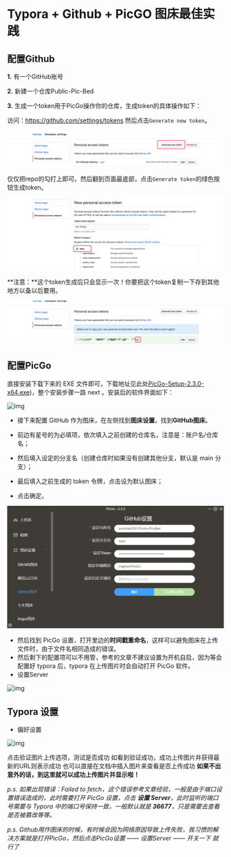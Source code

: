 # Typora + Github + PicGO 图床最佳实践



## 配置Github

**1.** 有一个GitHub账号

**2.** 新建一个仓库Public-Pic-Bed

**3.** 生成一个token用于PicGo操作你的仓库，生成token的具体操作如下：

访问：https://github.com/settings/tokens 然后点击`Generate new token`。

![img](https://raw.githubusercontent.com/Molunerfinn/test/master/picgo/generate_new_token.png)

仅仅把repo的勾打上即可。然后翻到页面最底部，点击`Generate token`的绿色按钮生成token。

![img](https://raw.githubusercontent.com/Molunerfinn/test/master/picgo/20180508210435.png)

**注意：**这个token生成后只会显示一次！你要把这个token复制一下存到其他地方以备以后要用。

![img](https://raw.githubusercontent.com/Molunerfinn/test/master/picgo/copy_token.png)



## 配置PicGo

直接安装下载下来的 EXE 文件即可，下载地址见此处[PicGo-Setup-2.3.0-x64.exe](https://github.com/Molunerfinn/PicGo/releases/download/v2.3.0/PicGo-Setup-2.3.0-x64.exe))，整个安装步骤一路 next 。安装后的软件界面如下：

![img](https://p1-jj.byteimg.com/tos-cn-i-t2oaga2asx/gold-user-assets/2020/4/25/171aef00951db23b~tplv-t2oaga2asx-zoom-in-crop-mark:1304:0:0:0.awebp)

- 接下来配置 GitHub 作为图床，在左侧找到**图床设置**，找到**GitHub图床**。
- 前边有星号的为必填项，依次填入之前创建的仓库名，注意是：账户名/仓库名；

- 然后填入设定的分支名（创建仓库时如果没有创建其他分支，默认是 main 分支）；
- 最后填入之前生成的 token 令牌，点击设为默认图床；
- 点击确定。

![image-20220322171449805](https://raw.githubusercontent.com/sunmiao0301/Public-Pic-Bed/main/imgfromPicGO/202203221714895.png)

- 然后找到 PicGo 设置，打开里边的**时间戳重命名**，这样可以避免图床在上传文件时，由于文件名相同造成的错误。
- 然后剩下的配置项可以不用管，参考的文章不建议设置为开机自启，因为等会配置好 typora 后，typora 在上传图片时会自动打开 PicGo 软件。
- 设置Server

![img](https://pic3.zhimg.com/80/v2-ae1e793a899aa33595e2d7f93a736b96_720w.jpg)



## Typora 设置

- 偏好设置

![img](https://p1-jj.byteimg.com/tos-cn-i-t2oaga2asx/gold-user-assets/2020/4/25/171aef10a36f7831~tplv-t2oaga2asx-zoom-in-crop-mark:1304:0:0:0.awebp)

点击验证图片上传选项，测试是否成功
如看到验证成功，成功上传图片并获得最新的URL则表示成功
也可以直接在文档中插入图片来查看是否上传成功
**如果不出意外的话，到这里就可以成功上传图片并显示啦！**



*p.s. 如果出现错误：Failed to fetch，这个错误参考文章经验，一般是由于端口设置错误造成的，此时需要打开 PicGo 设置，点击 **设置 Server**，此时监听的端口号需要与 Typora 中的端口号保持一致，一般默认就是 **36677**，只是需要去查看是否被篡改等等。*



*p.s. Github用作图床的时候，有时候会因为网络原因导致上传失败，我习惯的解决方案就是打开PicGo，然后点击PicGo设置 —— 设置Server —— 开关一下  就行了*
